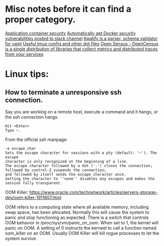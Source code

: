 # Misc notes before it can find a proper category.

[Application container security](http://nvlpubs.nist.gov/nistpubs/SpecialPublications/NIST.SP.800-190.pdf)
[Automatically get Docker security vulnerabilities posted to slack channel](http://rprakashg.io/blog/posts/post-docker-security-updates-to-slack/)
[Kwalify is a parser, schema validator for yaml](http://www.kuwata-lab.com/kwalify/)
[Useful tmux config and other dot files](https://github.com/alghanmi/dotfiles/blob/master/.tmux.conf)
[Open Sensus - OpenCensus is a single distribution of libraries that collect metrics and distributed traces from your services ](https://opencensus.io/)



# Linux tips:

## How to terminate a unresponsive ssh connection.
Say you are working on a remote host, execute a command and it hangs, or the 
ssh connection hangs.
```
Hit <Enter>
Type ~.
```

From the official ssh manpage:
```
-e escape_char
Sets the escape character for sessions with a pty (default: '~'). The escape 
character is only recognized at the beginning of a line. 
The escape character followed by a dot ('.') closes the connection; 
followed by control-Z suspends the connection; 
and followed by itself sends the escape character once. 
Setting the character to ''none'' disables any escapes and makes the session fully transparent.
```

OOM Killer:
https://www.oracle.com/technetwork/articles/servers-storage-dev/oom-killer-1911807.html

OOM refers to a computing state where all available memory, including swap space, has been
allocated. Normally this will cause the system to panic and stop functioning as expected. There
is a switch that controls OOM behavior in /proc/sys/vm/panic_on_oom. When set to 1, the kernel
will panic on OOM. A setting of 0 instructs the kerneel to call a function named oom_killer on an
OOM. Usually OOM Killer will kill rogue processes to let the system survive.

